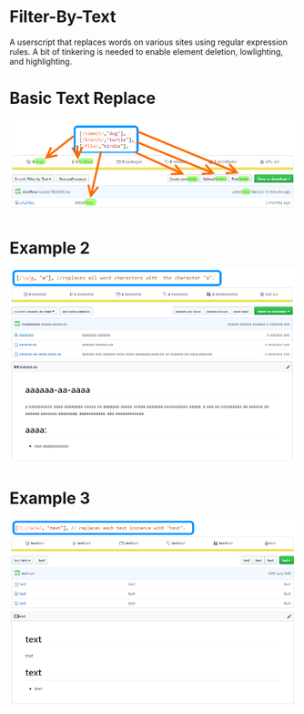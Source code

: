 # Filter-By-Text
A userscript that replaces words on various sites using regular expression rules.
A bit of tinkering is needed to enable element deletion, lowlighting, and highlighting.

# Basic Text Replace
![Example 1](https://github.com/erickRecai/Filter-By-Text/blob/Filter-by-Text/example1.png)
# Example 2
![Example 2](https://github.com/erickRecai/Filter-By-Text/blob/Filter-by-Text/example2.png)
# Example 3
![Example 3](https://github.com/erickRecai/Filter-By-Text/blob/Filter-by-Text/example3.png)
